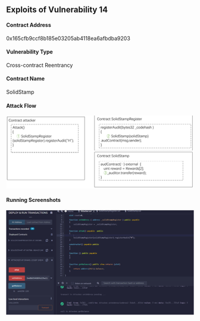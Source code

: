 ## Exploits of Vulnerability 14


#### Contract Address

0x165cfb9ccf8b185e03205ab4118ea6afbdba9203

#### Vulnerability Type

Cross-contract Reentrancy

#### Contract Name

SolidStamp

#### Attack Flow

![](./ex13.png)

#### Running Screenshots

![](./run13.png)